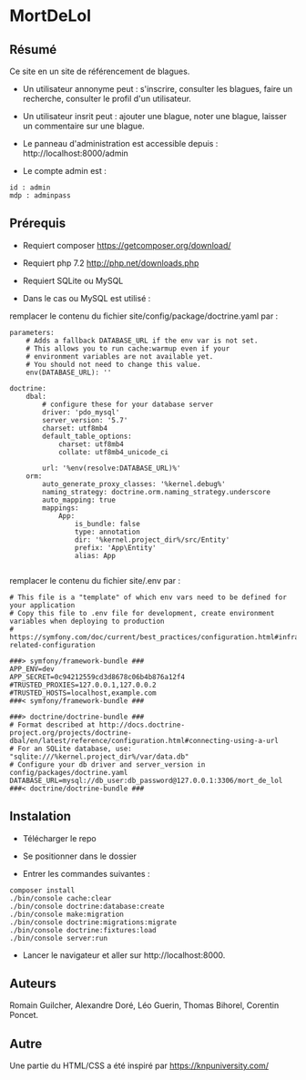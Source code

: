 # MortDeLol
## Résumé

Ce site en un site de référencement de blagues.

- Un utilisateur annonyme peut : s'inscrire, consulter les blagues, faire un recherche, consulter le profil d'un utilisateur.

- Un utilisateur insrit peut : ajouter une blague, noter une blague, laisser un commentaire sur une blague.

- Le panneau d'administration est accessible depuis : http://localhost:8000/admin

- Le compte admin est : 
```
id : admin
mdp : adminpass
```

## Prérequis

- Requiert composer https://getcomposer.org/download/

- Requiert php 7.2 http://php.net/downloads.php

- Requiert SQLite ou MySQL

- Dans le cas ou MySQL est utilisé :

remplacer le contenu du fichier site/config/package/doctrine.yaml par :

```
parameters:
    # Adds a fallback DATABASE_URL if the env var is not set.
    # This allows you to run cache:warmup even if your
    # environment variables are not available yet.
    # You should not need to change this value.
    env(DATABASE_URL): ''

doctrine:
    dbal:
        # configure these for your database server
        driver: 'pdo_mysql'
        server_version: '5.7'
        charset: utf8mb4
        default_table_options:
            charset: utf8mb4
            collate: utf8mb4_unicode_ci

        url: '%env(resolve:DATABASE_URL)%'
    orm:
        auto_generate_proxy_classes: '%kernel.debug%'
        naming_strategy: doctrine.orm.naming_strategy.underscore
        auto_mapping: true
        mappings:
            App:
                is_bundle: false
                type: annotation
                dir: '%kernel.project_dir%/src/Entity'
                prefix: 'App\Entity'
                alias: App


```

remplacer le contenu du fichier site/.env par :
```
# This file is a "template" of which env vars need to be defined for your application
# Copy this file to .env file for development, create environment variables when deploying to production
# https://symfony.com/doc/current/best_practices/configuration.html#infrastructure-related-configuration

###> symfony/framework-bundle ###
APP_ENV=dev
APP_SECRET=0c94212559cd3d8678c06b4b876a12f4
#TRUSTED_PROXIES=127.0.0.1,127.0.0.2
#TRUSTED_HOSTS=localhost,example.com
###< symfony/framework-bundle ###

###> doctrine/doctrine-bundle ###
# Format described at http://docs.doctrine-project.org/projects/doctrine-dbal/en/latest/reference/configuration.html#connecting-using-a-url
# For an SQLite database, use: "sqlite:///%kernel.project_dir%/var/data.db"
# Configure your db driver and server_version in config/packages/doctrine.yaml
DATABASE_URL=mysql://db_user:db_password@127.0.0.1:3306/mort_de_lol
###< doctrine/doctrine-bundle ###

```



## Instalation

- Télécharger le repo

- Se positionner dans le dossier

- Entrer les commandes suivantes :

```
composer install
./bin/console cache:clear
./bin/console doctrine:database:create
./bin/console make:migration
./bin/console doctrine:migrations:migrate
./bin/console doctrine:fixtures:load
./bin/console server:run

```

- Lancer le navigateur et aller sur http://localhost:8000.


## Auteurs

Romain Guilcher, Alexandre Doré, Léo Guerin, Thomas Bihorel, Corentin Poncet.

## Autre
Une partie du HTML/CSS a été inspiré par https://knpuniversity.com/

